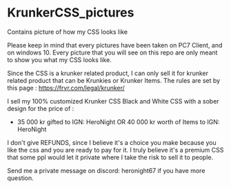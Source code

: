 # KrunkerCSS_pictures
Contains picture of how my CSS looks like

Please keep in mind that every pictures have been taken on PC7 Client, and on windows 10.
Every picture that you will see on this repo are only meant to show you what my CSS looks like.

Since the CSS is a krunker related product, I can only sell it for krunker related product that can be Krunkies or Krunker Items. The rules are set by this page : https://frvr.com/legal/krunker/

I sell my 100% customized Krunker CSS Black and White CSS with a sober design for the price of : 
- 35 000 kr gifted to IGN: HeroNight OR 40 000 kr worth of Items to IGN: HeroNight

I don't give REFUNDS, since I believe it's a choice you make because you like the css and you are ready to pay for it. I truly believe it's a premium CSS that some ppl would let it private where I take the risk to sell it to people.

Send me a private message on discord: heronight67 if you have more question.
